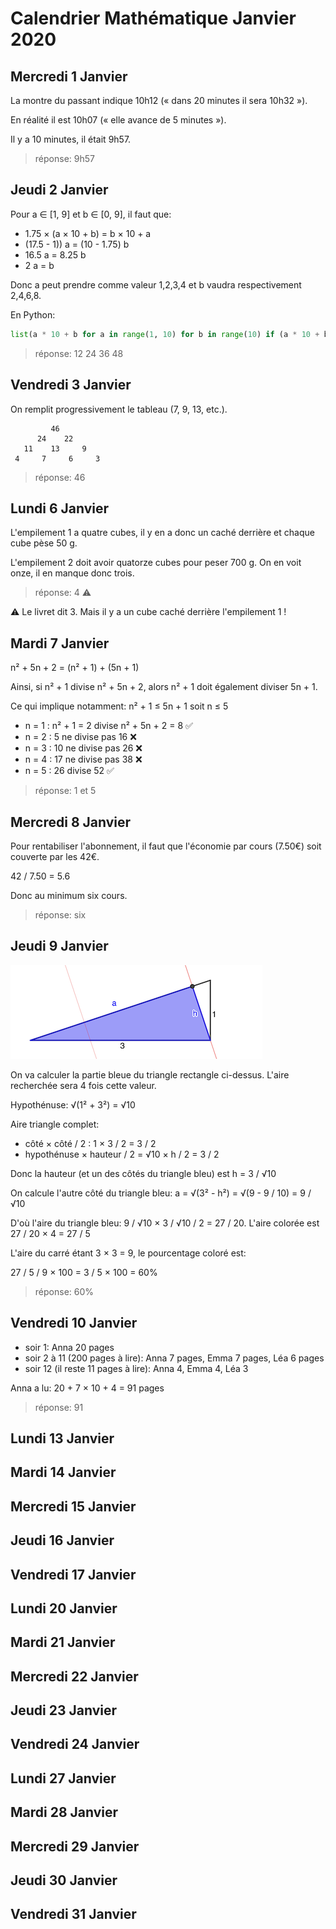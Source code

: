 # Calendrier Mathématique Janvier 2020

## Mercredi 1 Janvier

La montre du passant indique 10h12 (« dans 20 minutes il sera 10h32 »).

En réalité il est 10h07 (« elle avance de 5 minutes »).

Il y a 10 minutes, il était 9h57.

> réponse: 9h57

## Jeudi 2 Janvier

Pour a ∈ [1, 9] et b ∈ [0, 9], il faut que:

- 1.75 × (a × 10 + b) = b × 10 + a
- (17.5 - 1)) a = (10 - 1.75) b
- 16.5 a = 8.25 b
- 2 a = b

Donc a peut prendre comme valeur 1,2,3,4 et b vaudra respectivement 2,4,6,8.

En Python:

```python
list(a * 10 + b for a in range(1, 10) for b in range(10) if (a * 10 + b) * 1.75 == (b * 10 + a))
```

> réponse: 12 24 36 48

## Vendredi 3 Janvier

On remplit progressivement le tableau (7, 9, 13, etc.).

```text
         46
      24    22
   11    13     9
 4     7     6     3
```

> réponse: 46

## Lundi 6 Janvier

L'empilement 1 a quatre cubes, il y en a donc un caché derrière et chaque cube pèse 50 g.

L'empilement 2 doit avoir quatorze cubes pour peser 700 g. On en voit onze, il en manque donc trois.

> réponse: 4 ⚠️

⚠️ Le livret dit 3. Mais il y a un cube caché derrière l'empilement 1 !

## Mardi 7 Janvier

n² + 5n + 2 = (n² + 1) + (5n + 1)

Ainsi, si n² + 1 divise n² + 5n + 2, alors n² + 1 doit également diviser 5n + 1.

Ce qui implique notamment: n² + 1 ≤ 5n + 1 soit n ≤ 5

- n = 1 : n² + 1 = 2 divise n² + 5n + 2 = 8 ✅
- n = 2 : 5 ne divise pas 16 ❌
- n = 3 : 10 ne divise pas 26 ❌
- n = 4 : 17 ne divise pas 38 ❌
- n = 5 : 26 divise 52 ✅

> réponse: 1 et 5

## Mercredi 8 Janvier

Pour rentabiliser l'abonnement, il faut que l'économie par cours (7.50€) soit couverte par les 42€.

42 / 7.50 = 5.6

Donc au minimum six cours.

> réponse: six

## Jeudi 9 Janvier

![scéema](09.png)

On va calculer la partie bleue du triangle rectangle ci-dessus. L'aire recherchée sera 4 fois cette valeur.

Hypothénuse: √(1² + 3²) = √10

Aire triangle complet:

- côté × côté / 2 : 1 × 3 / 2 = 3 / 2
- hypothénuse × hauteur / 2 = √10 × h / 2 = 3 / 2

Donc la hauteur (et un des côtés du triangle bleu) est h = 3 / √10

On calcule l'autre côté du triangle bleu: a = √(3² - h²) = √(9 - 9 / 10) = 9 / √10

D'où l'aire du triangle bleu: 9 / √10 × 3 / √10 / 2 = 27 / 20. L'aire colorée est 27 / 20 × 4 = 27 / 5

L'aire du carré étant 3 × 3 = 9, le pourcentage coloré est:

27 / 5 / 9 × 100 = 3 / 5 × 100 = 60%

> réponse: 60%

## Vendredi 10 Janvier

- soir 1: Anna 20 pages
- soir 2 à 11 (200 pages à lire): Anna 7 pages, Emma 7 pages, Léa 6 pages
- soir 12 (il reste 11 pages à lire): Anna 4, Emma 4, Léa 3

Anna a lu: 20 + 7 × 10 + 4 = 91 pages

> réponse: 91

## Lundi 13 Janvier

## Mardi 14 Janvier

## Mercredi 15 Janvier

## Jeudi 16 Janvier

## Vendredi 17 Janvier

## Lundi 20 Janvier

## Mardi 21 Janvier

## Mercredi 22 Janvier

## Jeudi 23 Janvier

## Vendredi 24 Janvier

## Lundi 27 Janvier

## Mardi 28 Janvier

## Mercredi 29 Janvier

## Jeudi 30 Janvier

## Vendredi 31 Janvier
